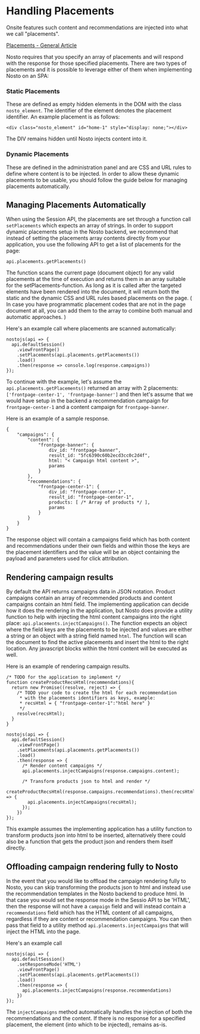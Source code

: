 # Handling Placements

Onsite features such content and recommendations are injected into what we call "placements".

[Placements - General Article](https://help.nosto.com/en/articles/1883767-placements-general-article)

Nosto requires that you specify an array of placements and will respond with the response for those specified placements. There are two types of placements and it is possible to leverage either of them when implementing Nosto on an SPA:

### Static Placements

These are defined as empty hidden elements in the DOM with the class `nosto_element`. The identifier of the element denotes the placement identifier. An example placement is as follows:

```text
<div class="nosto_element" id="home-1" style="display: none;"></div>
```

The DIV remains hidden until Nosto injects content into it.

### Dynamic Placements

These are defined in the administration panel and are CSS and URL rules to define where content is to be injected. In order to allow these dynamic placements to be usable, you should follow the guide below for managing placements automatically.

## Managing Placements Automatically

When using the Session API, the placements are set through a function call `setPlacements` which expects an array of strings. In order to support dynamic placements setup in the Nosto backend, we recommend that instead of setting the placements array contents directly from your application, you use the following API to get a list of placements for the page:

```text
api.placements.getPlacements()
```

The function scans the current page \(document object\) for any valid placements at the time of execution and returns them in an array suitable for the setPlacements-function. As long as it is called after the targeted elements have been rendered into the document, it will return both the static and the dynamic CSS and URL rules based placements on the page. \( In case you have programmatic placement codes that are not in the page document at all, you can add them to the array to combine both manual and automatic approaches. \)

Here's an example call where placements are scanned automatically:

```text
nostojs(api => {
  api.defaultSession()
    .viewFrontPage()
    .setPlacements(api.placements.getPlacements())
    .load()
    .then(response => console.log(response.campaigns))
});
```

To continue with the example, let's assume the `api.placements.getPlacements()` returned an array with 2 placements: `['frontpage-center-1', 'frontpage-banner']` and then let's assume that we would have setup in the backend a recommendation campaign for `frontpage-center-1` and a content campaign for `frontpage-banner`. 

Here is an example of a sample response.

```text
{ 
    "campaigns": {
        "content": {
            "frontpage-banner": {
                div_id: "frontpage-banner",
                result_id: "5fc6390c60b2ecd3cc0c2d4f",
                html: "< Campaign html content >",
                params
            }
        },
        "recommendations": {
            "frontpage-center-1": {
                div_id: "frontpage-center-1",
                result_id: "frontpage-center-1",
                products: [ /* Array of products */ ],
                params
            }
        }
    }
}
```

The response object will contain a campaigns field which has both content and recommendations under their own fields and within those the keys are the placement identifiers and the value will be an object containing the payload and parameters used for click attribution. 

## Rendering campaign results

By default the API returns campaigns data in JSON notation. Product campaigns contain an array of recommended products and content campaigns contain an html field. The implementing application can decide how it does the rendering in the application, but Nosto does provide a utility function to help with injecting the html content campaigns into the right place: `api.placements.injectCampaigns()`. The function expects an object where the field keys are the placements to be injected and values are either a string or an object with a string field named `html`. The function will scan the document to find the active placements and insert the html to the right location. Any javascript blocks within the html content will be executed as well.

Here is an example of rendering campaign results. 

```text
/* TODO for the application to implement */
function createProductRecsHtml(recommendations){
  return new Promise((resolve, reject) => {
    /* TODO your code to create the html for each recommendation 
     * with the placements identifiers as keys, example:
     * recsHtml = { "frontpage-center-1":"html here" }
     */ 
    resolve(recsHtml);
  }
}

nostojs(api => {
  api.defaultSession()
    .viewFrontPage()
    .setPlacements(api.placements.getPlacements())
    .load()
    .then(response => { 
      /* Render content campaigns */ 
      api.placements.injectCampaigns(response.campaigns.content);
      
      /* Transform products json to html and render */
      createProductRecsHtml(response.campaigns.recommendations).then(recsHtml => {
        api.placements.injectCampaigns(recsHtml);  
      });
    })
});
```

This example assumes the implementing application has a utility function to transform products json into html to be inserted, alternatively there could also be a function that gets the product json and renders them itself directly.

## Offloading campaign rendering fully to Nosto 

In the event that you would like to offload the campaign rendering fully to Nosto, you can skip transforming the products json to html and instead use the recommendation templates in the Nosto backend to produce html. In that case you would set the response mode in the Sessio API to be 'HTML', then the response will not have a `campaign` field and will instead contain a `recommendations` field which has the HTML content of all campaigns, regardless if they are content or recommendation campaigns. You can then pass that field to a utility method `api.placements.injectCampaigns` that will inject the HTML into the page.

Here's an example call

```text
nostojs(api => {
  api.defaultSession()
    .setResponseMode('HTML')
    .viewFrontPage()
    .setPlacements(api.placements.getPlacements())
    .load()
    .then(response => {
      api.placements.injectCampaigns(response.recommendations)
    })
});
```

The `injectCampaigns` method automatically handles the injection of both the recommendations and the content. If there is no response for a specified placement, the element \(into which to be injected\), remains as-is.

